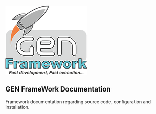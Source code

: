 ![GEN FrameWork](GENIcon.png "GEN FrameWork")

## GEN FrameWork Documentation

Framework documentation regarding source code, configuration and installation.
